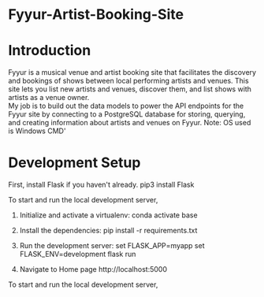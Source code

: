 # Fyyur-Artist-Booking-Site
# Introduction 
Fyyur is a musical venue and artist booking site that facilitates the discovery and bookings of shows between local performing artists and venues. This site lets you list new artists and venues, discover them, and list shows with artists as a venue owner.  
My job is to build out the data models to power the API endpoints for the Fyyur site by connecting to a PostgreSQL database for storing, querying, and creating information about artists and venues on Fyyur.
Note: OS used is Windows CMD'

# Development Setup
First, install Flask if you haven't already.
pip3 install Flask

To start and run the local development server,

1. Initialize and activate a virtualenv:
 conda activate base

2. Install the dependencies:
 pip install -r requirements.txt

3. Run the development server:
  set FLASK_APP=myapp
  set FLASK_ENV=development
  flask run

4. Navigate to Home page http://localhost:5000

To start and run the local development server,
